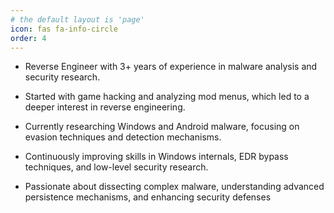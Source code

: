 ```yaml
---
# the default layout is 'page'
icon: fas fa-info-circle
order: 4
---
```


* Reverse Engineer with 3+ years of experience in malware analysis and security research.

* Started with game hacking and analyzing mod menus, which led to a deeper interest in reverse engineering.

* Currently researching Windows and Android malware, focusing on evasion techniques and detection mechanisms.

* Continuously improving skills in Windows internals, EDR bypass techniques, and low-level security research.

* Passionate about dissecting complex malware, understanding advanced persistence mechanisms, and enhancing security defenses


